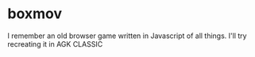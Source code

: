 # boxmov
I remember an old browser game written in Javascript of all things. I'll try recreating it in AGK CLASSIC
